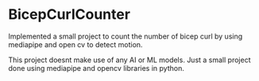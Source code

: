 # BicepCurlCounter
Implemented a small project to count the number of bicep curl by using mediapipe and open cv to detect motion.

This project doesnt make use of any AI or ML models. Just a small project done using mediapipe and opencv libraries in python. 
